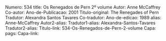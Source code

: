 Numero: 534
title: Os Renegados de Pern 2º volume
Autor: Anne McCaffrey
Co-autor: 
Ano-de-Publicacao: 2001
Titulo-original: The Renegades of Pern
Tradutor: Alexandra Santos Tavares
Co-tradutor: 
Ano-de-edicao: 1989
alias: Anne-McCaffrey
Autor2-alias: 
Tradutor1-alias: Alexandra-Santos-Tavares
Tradutor2-alias: 
Titulo-link: 534-Os-Renegados-de-Pern-2-volume
Capa: 
pags: 
Capa-link: 